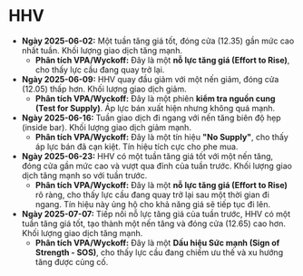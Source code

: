 # HHV

- **Ngày 2025-06-02:** Một tuần tăng giá tốt, đóng cửa (12.35) gần mức cao nhất tuần. Khối lượng giao dịch tăng mạnh.
    - **Phân tích VPA/Wyckoff:** Đây là một **nỗ lực tăng giá (Effort to Rise)**, cho thấy lực cầu đang quay trở lại.
- **Ngày 2025-06-09:** HHV quay đầu giảm với một nến giảm, đóng cửa (12.05) thấp hơn. Khối lượng giao dịch giảm.
    - **Phân tích VPA/Wyckoff:** Đây là một phiên **kiểm tra nguồn cung (Test for Supply)**. Áp lực bán xuất hiện nhưng không quá mạnh.
- **Ngày 2025-06-16:** Tuần giao dịch đi ngang với nến tăng biên độ hẹp (inside bar). Khối lượng giao dịch giảm mạnh.
    - **Phân tích VPA/Wyckoff:** Đây là một tín hiệu **"No Supply"**, cho thấy áp lực bán đã cạn kiệt. Tín hiệu tích cực cho phe mua.
- **Ngày 2025-06-23:** HHV có một tuần tăng giá tốt với một nến tăng, đóng cửa gần mức cao và vượt qua đỉnh của tuần trước. Khối lượng giao dịch tăng mạnh so với tuần trước.
    - **Phân tích VPA/Wyckoff:** Đây là một **nỗ lực tăng giá (Effort to Rise)** rõ ràng, cho thấy lực cầu đang quay trở lại sau một thời gian đi ngang. Tín hiệu này ủng hộ cho khả năng giá sẽ tiếp tục đi lên.
- **Ngày 2025-07-07:** Tiếp nối nỗ lực tăng giá của tuần trước, HHV có một tuần tăng giá tốt, tạo thành một nến tăng và đóng cửa (12.65) cao hơn. Khối lượng giao dịch tăng mạnh.
    - **Phân tích VPA/Wyckoff:** Đây là một **Dấu hiệu Sức mạnh (Sign of Strength - SOS)**, cho thấy lực cầu đang chiếm ưu thế và xu hướng tăng được củng cố.


